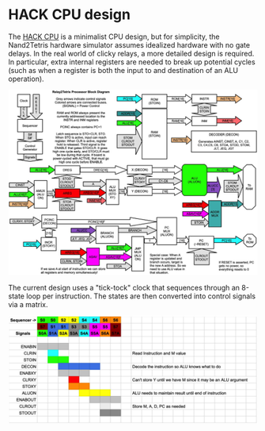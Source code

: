 # HACK CPU design

The [HACK CPU](https://www.nand2tetris.org/project05) is a minimalist CPU design, but for simplicity, the Nand2Tetris hardware simulator assumes idealized hardware with no gate delays. In the real world of clicky relays, a more detailed design is required. In particular, extra internal registers are needed to break up potential cycles (such as when a register is both the input to and destination of an ALU operation).

![Block diagram for the expanded design](/Images/BlockDiagram.jpg)

The current design uses a "tick-tock" clock that sequences through an 8-state loop per instruction. The states are then converted into control signals via a matrix.

![Instruction State Matrix](/Images/TimingDiagram.jpg)

